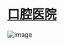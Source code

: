 # [口腔医院](https://maxapply.github.io/mobile_web_kq/)
![image](https://github.com/maxapply/mobile_web_kq/blob/master/er/%E4%BA%8C%E7%BB%B4%E7%A0%81%E5%9B%BE%E7%89%87_7%E6%9C%8813%E6%97%A521%E6%97%B655%E5%88%8637%E7%A7%92.png)
